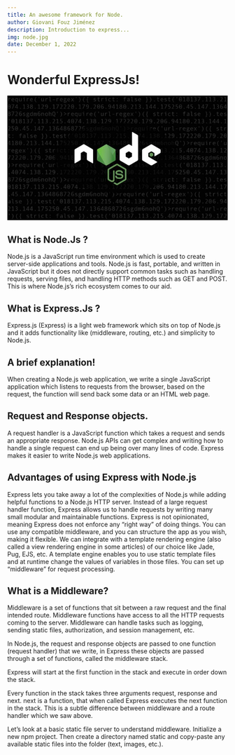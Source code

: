 ```yaml
---
title: An awesome framework for Node.
author: Giovani Fouz Jiménez
description: Introduction to express...
img: node.jpg
date: December 1, 2022
---
```


# Wonderful ExpressJs!

![node wallpaper](./images/node.jpg)

## What is Node.Js ?

Node.js is a JavaScript run time environment which is used to create server-side applications and tools. Node.js is fast, portable, and written in JavaScript but it does not directly support common tasks such as handling requests, serving files, and handling HTTP methods such as GET and POST. This is where Node.js’s rich ecosystem comes to our aid.

## What is Express.Js ?

Express.js (Express) is a light web framework which sits on top of Node.js and it adds functionality like (middleware, routing, etc.) and simplicity to Node.js.

## A brief explanation!

When creating a Node.js web application, we write a single JavaScript application which listens to requests from the browser, based on the request, the function will send back some data or an HTML web page.

## Request and Response objects.

A request handler is a JavaScript function which takes a request and sends an appropriate response.
Node.js APIs can get complex and writing how to handle a single request can end up being over many lines of code. Express makes it easier to write Node.js web applications.

## Advantages of using Express with Node.js

Express lets you take away a lot of the complexities of Node.js while adding helpful functions to a Node.js HTTP server.
Instead of a large request handler function, Express allows us to handle requests by writing many small modular and maintainable functions.
Express is not opinionated, meaning Express does not enforce any “right way” of doing things. You can use any compatible middleware, and you can structure the app as you wish, making it flexible.
We can integrate with a template rendering engine (also called a view rendering engine in some articles) of our choice like Jade, Pug, EJS, etc.
A template engine enables you to use static template files and at runtime change the values of variables in those files.
You can set up “middleware” for request processing.

## What is a Middleware?

Middleware is a set of functions that sit between a raw request and the final intended route. Middleware functions have access to all the HTTP requests coming to the server. Middleware can handle tasks such as logging, sending static files, authorization, and session management, etc.

In Node.js, the request and response objects are passed to one function (request handler) that we write, in Express these objects are passed through a set of functions, called the middleware stack.

Express will start at the first function in the stack and execute in order down the stack.

Every function in the stack takes three arguments request, response and next. next is a function, that when called Express executes the next function in the stack. This is a subtle difference between middleware and a route handler which we saw above.

Let’s look at a basic static file server to understand middleware. Initialize a new npm project. Then create a directory named static and copy-paste any available static files into the folder (text, images, etc.).
